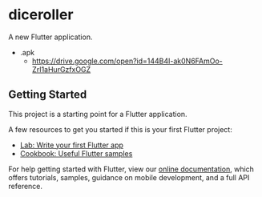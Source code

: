# diceroller

A new Flutter application.

- .apk
  - https://drive.google.com/open?id=144B4I-ak0N6FAmOo-ZrI1aHurGzfxOGZ



## Getting Started

This project is a starting point for a Flutter application.

A few resources to get you started if this is your first Flutter project:

- [Lab: Write your first Flutter app](https://flutter.dev/docs/get-started/codelab)
- [Cookbook: Useful Flutter samples](https://flutter.dev/docs/cookbook)

For help getting started with Flutter, view our
[online documentation](https://flutter.dev/docs), which offers tutorials,
samples, guidance on mobile development, and a full API reference.
